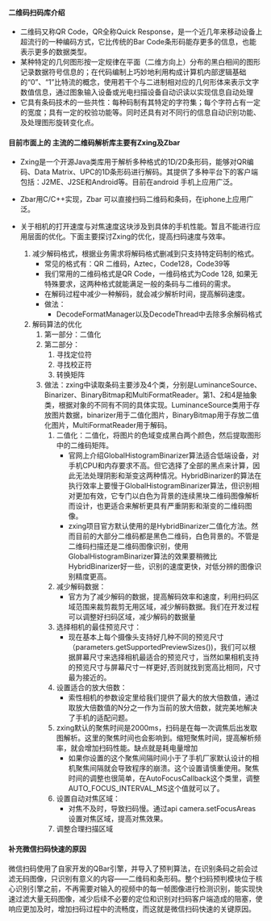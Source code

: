 #### 二维码扫码库介绍
- 二维码又称QR Code，QR全称Quick Response，是一个近几年来移动设备上超流行的一种编码方式，它比传统的Bar Code条形码能存更多的信息，也能表示更多的数据类型。
- 某种特定的几何图形按一定规律在平面（二维方向上）分布的黑白相间的图形记录数据符号信息的；在代码编制上巧妙地利用构成计算机内部逻辑基础的“0”、“1”比特流的概念，使用若干个与二进制相对应的几何形体来表示文字数值信息，通过图象输入设备或光电扫描设备自动识读以实现信息自动处理
- 它具有条码技术的一些共性：每种码制有其特定的字符集；每个字符占有一定的宽度；具有一定的校验功能等。同时还具有对不同行的信息自动识别功能、及处理图形旋转变化点。


#### 目前市面上的 主流的二维码解析库主要有Zxing及Zbar

- Zxing是一个开源Java类库用于解析多种格式的1D/2D条形码，能够对QR编码、Data Matrix、UPC的1D条形码进行解码。其提供了多种平台下的客户端包括：J2ME、J2SE和Android等。目前在android 手机上应用广泛。
- Zbar用C/C++实现，Zbar 可以直接扫码二维码和条码，在iphone上应用广泛。


- 关于相机的打开速度与对焦速度这块涉及到具体的手机性能。暂且不能进行应用层面的优化。下面主要探讨Zxing的优化，提高扫码速度与效率。
    1. 减少解码格式，根据业务需求将解码格式删减到只支持特定码制的格式。
        - 常见的格式有：QR 二维码，Aztec，Code128，Code39等
        - 我们常用的二维码格式是QR Code，一维码格式为Code 128, 如果无特殊要求，这两种格式就能满足一般的条码与二维码的需求。
        - 在解码过程中减少一种解码，就会减少解析时间，提高解码速度。
        - 做法：
            - DecodeFormatManager以及DecodeThread中去除多余解码格式
    2. 解码算法的优化
        1. 第一部分：二值化
        2. 第二部分：
            1. 寻找定位符
            2. 寻找校正符
            3. 转换矩阵
        3. 做法：zxing中读取条码主要涉及4个类，分别是LuminanceSource、Binarizer、BinaryBitmap和MultiFormatReader。第1、2和4是抽象类，根据对象的不同有不同的具体实现。LuminanceSource类用于存放图片数据，binarizer用于二值化图片，BinaryBitmap用于存放二值化图片，MultiFormatReader用于解码。
            1. 二值化：二值化，将图片的色域变成黑白两个颜色，然后提取图形中的二维码矩阵。
                - 官网上介绍GlobalHistogramBinarizer算法适合低端设备，对手机CPU和内存要求不高。但它选择了全部的黑点来计算，因此无法处理阴影和渐变这两种情况。HybridBinarizer的算法在执行效率上要慢于GlobalHistogramBinarizer算法，但识别相对更加有效，它专门以白色为背景的连续黑块二维码图像解析而设计，也更适合来解析更具有严重阴影和渐变的二维码图像。
                - zxing项目官方默认使用的是HybridBinarizer二值化方法。然而目前的大部分二维码都是黑色二维码，白色背景的。不管是二维码扫描还是二维码图像识别，使用GlobalHistogramBinarizer算法的效果要稍微比HybridBinarizer好一些，识别的速度更快，对低分辨的图像识别精度更高。
            2. 减少解码数据：
                - 官方为了减少解码的数据，提高解码效率和速度，利用扫码区域范围来裁剪裁剪无用区域，减少解码数据。我们在开发过程可以调整好扫码区域，减少解码的数据量
            3. 选择相机的最佳预览尺寸：
                - 现在基本上每个摄像头支持好几种不同的预览尺寸（parameters.getSupportedPreviewSizes())，我们可以根据屏幕尺寸来选择相机最适合的预览尺寸，当然如果相机支持的预览尺寸与屏幕尺寸一样更好,否则就找到宽高比相同，尺寸最为接近的。
            4. 设置适合的放大倍数：
                - 索性相机的参数设定里给我们提供了最大的放大倍数值，通过取放大倍数值的N分之一作为当前的放大倍数，就完美地解决了手机的适配问题。
            5. zxing默认的聚焦时间是2000ms，扫码是在每一次调焦后出发取图解析。这里的聚焦时间也会影响到。缩短聚焦时间，提高解析频率，就会增加扫码性能。缺点就是耗电量增加
                - 如果你设置的这个聚焦间隔时间小于了手机厂家默认设计的相机聚焦间隔就会导致程序的崩溃。这个设置请慎重使用。聚焦时间的调整也很简单，在AutoFocusCallback这个类里，调整AUTO_FOCUS_INTERVAL_MS这个值就可以了。
            6. 设置自动对焦区域：
                - 对焦不及时，导致扫码慢。通过api  camera.setFocusAreas设置对焦区域，提高对焦效果。
            7. 调整合理扫描区域








#### 补充微信扫码快速的原因
微信扫码使用了自家开发的QBar引擎，并导入了预判算法，在识别条码之前会过滤无码图像，只识别有意义的内容——二维码和条形码。整个扫码预判模块位于核心识别引擎之前，不再需要对输入的视频中的每一帧图像进行检测识别，能实现快速过滤大量无码图像，减少后续不必要的定位和识别对扫码客户端造成的阻塞，使响应更加及时，增加扫码过程中的流畅度，而这就是微信扫码快速的关键原因。

            
